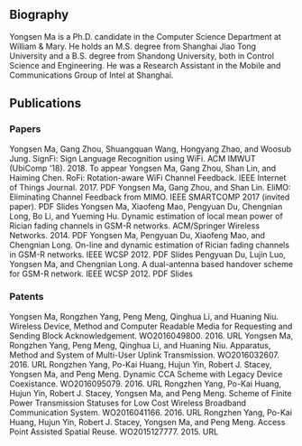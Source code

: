 ## Biography
Yongsen Ma is a Ph.D. candidate in the Computer Science Department at William & Mary. He holds an M.S. degree from Shanghai Jiao Tong University and a B.S. degree from Shandong University, both in Control Science and Engineering. He was a Research Assistant in the Mobile and Communications Group of Intel at Shanghai.

## Publications

### Papers
Yongsen Ma, Gang Zhou, Shuangquan Wang, Hongyang Zhao, and Woosub Jung. SignFi: Sign Language Recognition using WiFi. ACM IMWUT (UbiComp '18). 2018. To appear
Yongsen Ma, Gang Zhou, Shan Lin, and Haiming Chen. RoFi: Rotation-aware WiFi Channel Feedback. IEEE Internet of Things Journal. 2017. PDF
Yongsen Ma, Gang Zhou, and Shan Lin. EliMO: Eliminating Channel Feedback from MIMO. IEEE SMARTCOMP 2017 (invited paper). PDF Slides
Yongsen Ma, Xiaofeng Mao, Pengyuan Du, Chengnian Long, Bo Li, and Yueming Hu. Dynamic estimation of local mean power of Rician fading channels in GSM-R networks. ACM/Springer Wireless Networks. 2014. PDF
Yongsen Ma, Pengyuan Du, Xiaofeng Mao, and Chengnian Long. On-line and dynamic estimation of Rician fading channels in GSM-R networks. IEEE WCSP 2012. PDF Slides
Pengyuan Du, Lujin Luo, Yongsen Ma, and Chengnian Long. A dual-antenna based handover scheme for GSM-R network. IEEE WCSP 2012. PDF Slides

### Patents
Yongsen Ma, Rongzhen Yang, Peng Meng, Qinghua Li, and Huaning Niu. Wireless Device, Method and Computer Readable Media for Requesting and Sending Block Acknowledgement. WO2016049800. 2016. URL
Yongsen Ma, Rongzhen Yang, Peng Meng, Qinghua Li, and Huaning Niu. Apparatus, Method and System of Multi-User Uplink Transmission. WO2016032607. 2016. URL
Rongzhen Yang, Po-Kai Huang, Hujun Yin, Robert J. Stacey, Yongsen Ma, and Peng Meng. Dynamic CCA Scheme with Legacy Device Coexistance. WO2016095079. 2016. URL
Rongzhen Yang, Po-Kai Huang, Hujun Yin, Robert J. Stacey, Yongsen Ma, and Peng Meng. Scheme of Finite Power Transmission Statuses for Low Cost Wireless Broadband Communication System. WO2016041166. 2016. URL
Rongzhen Yang, Po-Kai Huang, Hujun Yin, Robert J. Stacey, Yongsen Ma, and Peng Meng. Access Point Assisted Spatial Reuse. WO2015127777. 2015. URL
